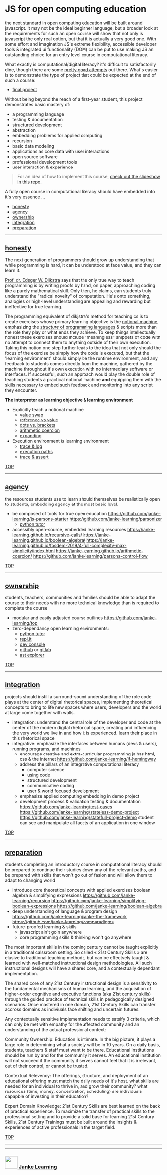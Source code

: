 # JS for open computing education


the next standard in open computing education will be built around javascript.  it may not be the ideal beginner language, but a broader look at the requirements for such an open course will show that not only is javascript the only real option, but that it is actually a very good one. With some effort and imagination JS's extreme flexibility, accessible developer tools & integrated ui functionality (DOM) can be put to use making JS an outstanding choice for an entry level course in computational literacy.

What exactly is computational/digital literacy? it's difficult to satisfactorily dine, though there are some [pretty good attempts](https://computinged.wordpress.com/2012/04/06/a-nice-definition-of-computational-thinking-including-risks-and-cyber-security/) out there. What's easier is to demonstrate the type of project that could be expected at the end of such a course:
* [final project](https://github.com/janke-learning/statefull-project-demo)
  
Without being beyond the reach of a first-year student, this project demonstrates basic mastery of:
* a programming language
* testing & documentation
* structured development
* abstraction
* embedding problems for applied computing
* recursion
* basic data modeling 
* applications as core data with user interactions
* open source software 
* professional development tools
* user interaction & experience

> For an idea of how to implement this course, [check out the slideshow in this repo](http://janke-learning.github.io/fosdem-2019).


A fully open course in computational literacy should have embedded into it's very essence ...

* [honesty](#honesty)
* [agency](#agency)
* [ownership](#ownership)
* [integration](#integration)
* [preparation](#preparation)

___

## [honesty](https://en.wikiversity.org/wiki/Intellectual_Honesty)
  

The next generation of programmers should grow up understanding that while programming is hard, it can be understood at face value, and they can learn it. 

[Prof. dr. Edsger W. Dijkstra](https://www.cs.utexas.edu/users/EWD/transcriptions/EWD10xx/EWD1036.html) says that the only true way to teach programming is by writing proofs by hand, on paper, approaching coding like a purely mathematical skill. Only then, he claims, can students truly understand the "radical novelty" of computation. He's onto something, analogies or high-level understanding are appealing and rewarding but ineffective for true learning.

The programming equivalent of dikjstra's method for teaching cs is to create exercises whose primary learning objective is the [notional machine](https://www.researchgate.net/profile/Juha_Sorva/publication/259998496_Notional_Machines_and_Introductory_Programming_Education/links/5586b8f008aef58c039f90f5/Notional-Machines-and-Introductory-Programming-Education.pdf), emphasizing the [_structure_ of programming languages](https://computinged.wordpress.com/2012/05/24/defining-what-does-it-mean-to-understand-computing/) & scripts more than the role they play or what ends they achieve.  To keep things intellectually honest these exercises should include "meaningless" snippets of code with no attempt to connect them to anything outside of their own execution.  Taking this notion one step further leads to the idea that not only should the focus of the exercise be simply how the code is executed, but that the 'learning environment' should simply be the runtime environment, and any feedback to students comes directly from the machine, gathered by the machine throughout it's own execution with no intermediary software or interfaces. If successful, such an approach would play the double role of teaching students a practical notional machine __and__ equipping them with the skills necessary to embed such feedback and monitoring into any script they encounter. 


__The interpreter as learning objective & learning environment__

* Explicitly teach a notional machine
    * [value swap](https://github.com/janke-learning/value-swap)
    * [reference vs value](https://github.com/janke-learning/reference-vs-value)
    * [dots vs. brackets](https://github.com/janke-learning/dots-vs-brackets)
    * [arithmetic coercion](https://github.com/janke-learning/arithmetic-coercion)
    * [expanding](https://github.com/janke-learning/expanding)
* Execution environment _is_ learning environment
    * [trace & log](https://github.com/janke-learning/trace-and-log)
    * [execution paths](https://github.com/janke-learning/execution-paths)
    * [trace & assert](https://github.com/janke-learning/trace-and-assert/)

[TOP](#js-for-open-computing-education)

---

## [agency](https://pllc.fi.ncsu.edu/2018/02/22/learner-agency-pushing-the-boundaries-of-educational-possibilities-in-the-digital-age/)

the resources students use to learn should themselves be realistically open to students, embedding agency at the most basic level. 
  * be composed of tools for true open education
      https://github.com/janke-learning/js-parsons-starter
      https://github.com/janke-learning/parsonizer
      * [python tutor](http://www.pythontutor.com/)
  * accessibly open-source, embedded learning resources
      https://janke-learning.github.io/recursive-calls/
      https://janke-learning.github.io/boolean-algebra/
      https://janke-learning.github.io/fosdem-2019/4-full-complexity-max-simplicity/index.html
      https://janke-learning.github.io/arithmetic-coercion/
      https://github.com/janke-learning/parsons-control-flow

[TOP](#js-for-open-computing-education)

---

## [ownership](https://www.naldic.org.uk/Resources/NALDIC/Initial%20Teacher%20Education/Documents/SocialandCulturalContext.pdf)
  


students, teachers, communities and families should be able to adapt the course to their needs with no more technical knowledge than is required to complete the course
  * modular and easily adjusted course outlines
      https://github.com/janke-learning/top
  * zero-dependancy open learning environments:
      * [python tutor](http://www.pythontutor.com/)
      * [repl.it](https://repl.it/)
      * [dev console](https://developer.mozilla.org/nl/docs/Tools)
      * [github](https://github.com/) or [gitlab](https://about.gitlab.com/)
      * [ast explorer](https://astexplorer.net/#/gist/e22d33e10f7c29268d5074803e35ced5/dc62a6c670ad23a226b4a7ae1ac017c28199b58e)
  


[TOP](#js-for-open-computing-education)

---

## [integration](http://electronicbookreview.com/essay/critical-code-studies/)

projects should instill a surround-sound understanding of the role code plays at the center of digital rhetorical spaces, implementing theoretical concepts to bring to life new spaces where users, developers and the world at large come together with walls.
* integration: understand the central role of the developer and code at the center of the modern digital rhetorical space, creating and influencing the very world we live in and how it is experienced. learn their place in this rhetorical space
* integrative: emphasize the interfaces between humans (devs & users), running programs, and machines
  * encourage creative and extra-curricular programming
      js has html, css & the internet
      https://github.com/janke-learning/if-hemingway
  * address the pillars of an integrative computational literacy
      * computer science
      * using code
      * structured development
      * communicative coding
      * user & world focused development
  * emphasize applied computing
      embedding in demo project
  * development process & validation testing & documentation
      https://github.com/janke-learning/test-cases
      https://github.com/janke-learning/stateless-demo-project
      https://github.com/janke-learning/statefull-project-demo
      student can see and manipulate all facets of an application in one window


[TOP](#js-for-open-computing-education)

---

## [preparation](https://www.hv.se/globalassets/dokument/stodja/paper-theme-2-5.pdf)

students completing an introductory course in computational literacy should be prepared to continue their studies down any of the relevant paths, and be prepared with skills that won't go out of fasion and will allow them to adapt to changing world
  * introduce core theoretical concepts with applied exercises
      boolean algebra & simplifying expressions
      https://github.com/janke-learning/recursion
      https://github.com/janke-learning/simplifying-boolean-expressions
      https://github.com/janke-learning/boolean-algebra
  * deep understanding of language & program design
      https://github.com/janke-learning/janke-the-framework
      https://github.com/janke-learning/comparadigms
  * future-proofed learning & skills
    * javascript ain't goin anywhere
    * core programming skills & thinking won't go anywhere

The most important skills in the coming century cannot be taught explicitly in a traditional calssroom setting.  So called « 21st Century Skills » are elusive to traditional teaching methods, but can be effectvely taught & learned with well-matched instructional design methodologies.  All such instructional designs will have a shared core, and a contextually dependant implementation.  

The shared core of any 21st Century instructional design is a sensitivity to the fundamental mechanisms of human learning, and the acquisition of higher-order cognitive and executive functions (aka 21st century skills) through the guided pracitce of technical skills in pedagogically designed scenarios.  Once mastered in one domain, 21st Century Skills can transfer accross domains as indiviuals face shifting and uncertain futures.

Any contextually sensitive implementation needs to satsify 3 criteria, which can only be met with empathy for the affected community and an understanding of the actual professional context:

Community Ownership: Education is intimate. In the big picture, it plays a large role in determining what a society will be in 10 years.  On a daily basis, students, teachers & staff must want to be there. Educational institutions should be run by and for the community it serves. An educational institution will not succeed if the community it serves cannot feel that it is irrelevant, out of their control, or cannot be trusted.  

Contextual Relevency: The offerings, structure, and deployment of an educational offering must match the daily needs of it's host. what skills are needed for an individual to thrive in, and grow their community? what resources (time, money, concentration, scheduling) are individuals capapble of investing in their education?

Expert Domain Knowledge:  21st Century Skills are best learned on the back of practical experience.  To maximize the transfer of practical skills to the professional setting and to provide a solid base for learning 21st Century Skills, 21st Century Trainings must be built around the insights & experiences of active professionals in the target field.


[TOP](#js-for-open-computing-education)

___
___
### <a href="http://janke-learning.org" target="_blank"><img src="https://user-images.githubusercontent.com/18554853/50098409-22575780-021c-11e9-99e1-962787adaded.png" width="40" height="40"></img> Janke Learning</a>

